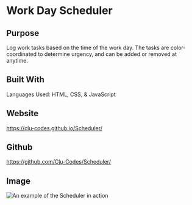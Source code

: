 # Work Day Scheduler

## Purpose
Log work tasks based on the time of the work day. The tasks are color-coordinated to determine urgency, and can be added or removed at anytime. 

## Built With
Languages Used: HTML, CSS, & JavaScript

## Website
https://clu-codes.github.io/Scheduler/

## Github
https://github.com/Clu-Codes/Scheduler/

## Image
![An example of the Scheduler in action](./Assets/Scheduler_Preview/)
